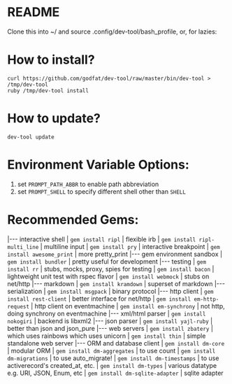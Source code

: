 # README

Clone this into ~/ and source .config/dev-tool/bash_profile, or, for lazies:

# How to install?

    curl https://github.com/godfat/dev-tool/raw/master/bin/dev-tool > /tmp/dev-tool
    ruby /tmp/dev-tool install

# How to update?

    dev-tool update

# Environment Variable Options:

1. set `PROMPT_PATH_ABBR` to enable path abbreviation
2. set `PROMPT_SHELL` to specify different shell other than `SHELL`

# Recommended Gems:

|--- interactive shell
| `gem install ripl`              | flexible irb
| `gem install ripl-multi_line`   | multiline input
| `gem install pry`               | interactive breakpoint
| `gem install awesome_print`     | more pretty_print
|--- gem environment sandbox
| `gem install bundler`           | pretty useful for development
|--- testing
| `gem install rr`                | stubs, mocks, proxy, spies for testing
| `gem install bacon`             | lightweight unit test with rspec flavor
| `gem install webmock`           | stubs on net/http
|--- markdown
| `gem install kramdown`          | superset of markdown
|--- serialization
| `gem install msgpack`           | binary protocol
|--- http client
| `gem install rest-client`       | better interface for net/http
| `gem install em-http-request`   | http client on eventmachine
| `gem install em-synchrony`      | not http, doing synchrony on eventmachine
|--- xml/html parser
| `gem install nokogiri`          | backend is libxml2
|--- json parser
| `gem install yajl-ruby`         | better than json and json_pure
|--- web servers
| `gem install zbatery`           | which uses rainbows which uses unicorn
| `gem install thin`              | simple standalone web server
|--- ORM and database client
| `gem install dm-core`           | modular ORM
| `gem install dm-aggregates`     | to use count
| `gem install dm-migrations`     | to use auto_migrate!
| `gem install dm-timestamps`     | to use activerecord's created_at, etc.
| `gem install dm-types`          | various datatype e.g. URI, JSON, Enum, etc
| `gem install dm-sqlite-adapter` | sqlite adapter
